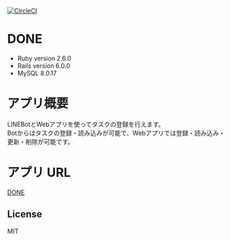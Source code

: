 [![CircleCI](https://circleci.com/gh/tmrekk121/DONE/tree/master.svg?style=svg)](https://circleci.com/gh/tmrekk121/DONE/tree/master)

# DONE
* Ruby version 
2.6.0
* Rails version
6.0.0
* MySQL
8.0.17

# アプリ概要
LINEBotとWebアプリを使ってタスクの登録を行えます。  
Botからはタスクの登録・読み込みが可能で、Webアプリでは登録・読み込み・更新・削除が可能です。

# アプリ URL
[DONE](https://tmrekk121-done.herokuapp.com)

## License
MIT